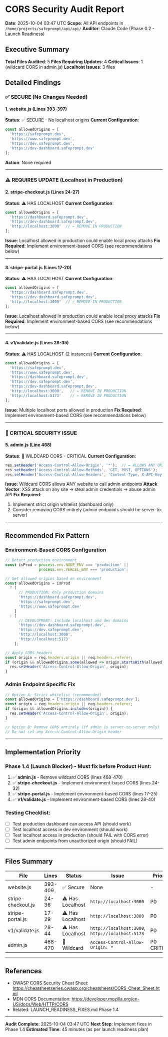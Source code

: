 # CORS Security Audit Report
**Date**: 2025-10-04 03:47 UTC
**Scope**: All API endpoints in `/home/projects/safeprompt/api/api/`
**Auditor**: Claude Code (Phase 0.2 - Launch Readiness)

## Executive Summary

**Total Files Audited**: 5
**Files Requiring Updates**: 4
**Critical Issues**: 1 (wildcard CORS in admin.js)
**Localhost Issues**: 3 files

## Detailed Findings

### ✅ SECURE (No Changes Needed)

#### 1. website.js (Lines 393-397)
**Status**: ✅ SECURE - No localhost origins
**Current Configuration**:
```javascript
const allowedOrigins = [
  'https://safeprompt.dev',
  'https://www.safeprompt.dev',
  'https://dev.safeprompt.dev',
  'https://dev-dashboard.safeprompt.dev'
];
```
**Action**: None required

---

### ⚠️ REQUIRES UPDATE (Localhost in Production)

#### 2. stripe-checkout.js (Lines 24-27)
**Status**: ⚠️ HAS LOCALHOST
**Current Configuration**:
```javascript
const allowedOrigins = [
  'https://dashboard.safeprompt.dev',
  'https://dev-dashboard.safeprompt.dev',
  'http://localhost:3000'  // ← REMOVE IN PRODUCTION
];
```
**Issue**: Localhost allowed in production could enable local proxy attacks
**Fix Required**: Implement environment-based CORS (see recommendations below)

---

#### 3. stripe-portal.js (Lines 17-20)
**Status**: ⚠️ HAS LOCALHOST
**Current Configuration**:
```javascript
const allowedOrigins = [
  'https://dashboard.safeprompt.dev',
  'https://dev-dashboard.safeprompt.dev',
  'http://localhost:3000'  // ← REMOVE IN PRODUCTION
];
```
**Issue**: Localhost allowed in production could enable local proxy attacks
**Fix Required**: Implement environment-based CORS (see recommendations below)

---

#### 4. v1/validate.js (Lines 28-35)
**Status**: ⚠️ HAS LOCALHOST (2 instances)
**Current Configuration**:
```javascript
const allowedOrigins = [
  'https://safeprompt.dev',
  'https://www.safeprompt.dev',
  'https://dashboard.safeprompt.dev',
  'https://dev.safeprompt.dev',
  'https://dev-dashboard.safeprompt.dev',
  'http://localhost:3000',   // ← REMOVE IN PRODUCTION
  'http://localhost:5173'    // ← REMOVE IN PRODUCTION
];
```
**Issue**: Multiple localhost ports allowed in production
**Fix Required**: Implement environment-based CORS (see recommendations below)

---

### 🔴 CRITICAL SECURITY ISSUE

#### 5. admin.js (Line 468)
**Status**: 🔴 WILDCARD CORS - CRITICAL
**Current Configuration**:
```javascript
res.setHeader('Access-Control-Allow-Origin', '*');  // ← ALLOWS ANY ORIGIN
res.setHeader('Access-Control-Allow-Methods', 'GET, POST, OPTIONS');
res.setHeader('Access-Control-Allow-Headers', 'Content-Type, X-API-Key, Authorization');
```
**Issue**: Wildcard CORS allows ANY website to call admin endpoints
**Attack Vector**: XSS attack on any site → steal admin credentials → abuse admin API
**Fix Required**:
1. Implement strict origin whitelist (dashboard only)
2. Consider removing CORS entirely (admin endpoints should be server-to-server)

---

## Recommended Fix Pattern

### Environment-Based CORS Configuration

```javascript
// Detect production environment
const isProd = process.env.NODE_ENV === 'production' ||
               process.env.VERCEL_ENV === 'production';

// Set allowed origins based on environment
const allowedOrigins = isProd
  ? [
      // PRODUCTION: Only production domains
      'https://dashboard.safeprompt.dev',
      'https://safeprompt.dev',
      'https://www.safeprompt.dev'
    ]
  : [
      // DEVELOPMENT: Include localhost and dev domains
      'https://dev-dashboard.safeprompt.dev',
      'https://dev.safeprompt.dev',
      'http://localhost:3000',
      'http://localhost:5173'
    ];

// Apply CORS headers
const origin = req.headers.origin || req.headers.referer;
if (origin && allowedOrigins.some(allowed => origin.startsWith(allowed))) {
  res.setHeader('Access-Control-Allow-Origin', origin);
}
```

### Admin Endpoint Specific Fix

```javascript
// Option A: Strict whitelist (recommended)
const allowedOrigins = ['https://dashboard.safeprompt.dev'];
const origin = req.headers.origin || req.headers.referer;
if (origin && allowedOrigins.includes(origin)) {
  res.setHeader('Access-Control-Allow-Origin', origin);
}

// Option B: Remove CORS entirely (if admin is server-to-server only)
// Do not set any Access-Control-Allow-Origin header
```

---

## Implementation Priority

### Phase 1.4 (Launch Blocker) - Must fix before Product Hunt:
1. ✅ **admin.js** - Remove wildcard CORS (lines 468-470)
2. ✅ **stripe-checkout.js** - Implement environment-based CORS (lines 24-32)
3. ✅ **stripe-portal.js** - Implement environment-based CORS (lines 17-25)
4. ✅ **v1/validate.js** - Implement environment-based CORS (lines 28-40)

### Testing Checklist:
- [ ] Test production dashboard can access API (should work)
- [ ] Test localhost access in dev environment (should work)
- [ ] Test localhost access in production (should FAIL with CORS error)
- [ ] Test admin endpoints from unauthorized origin (should FAIL)

---

## Files Summary

| File | Lines | Status | Issue | Priority |
|------|-------|--------|-------|----------|
| website.js | 393-409 | ✅ Secure | None | - |
| stripe-checkout.js | 24-36 | ⚠️ Has Localhost | `http://localhost:3000` | P0 |
| stripe-portal.js | 17-29 | ⚠️ Has Localhost | `http://localhost:3000` | P0 |
| v1/validate.js | 28-44 | ⚠️ Has Localhost | `http://localhost:3000`, `http://localhost:5173` | P0 |
| admin.js | 468-470 | 🔴 Wildcard | `Access-Control-Allow-Origin: *` | P0 CRITICAL |

---

## References
- OWASP CORS Security Cheat Sheet: https://cheatsheetseries.owasp.org/cheatsheets/CORS_Cheat_Sheet.html
- MDN CORS Documentation: https://developer.mozilla.org/en-US/docs/Web/HTTP/CORS
- Related: LAUNCH_READINESS_FIXES.md Phase 1.4

---

**Audit Complete**: 2025-10-04 03:47 UTC
**Next Step**: Implement fixes in Phase 1.4
**Estimated Time**: 45 minutes (as per launch readiness plan)
